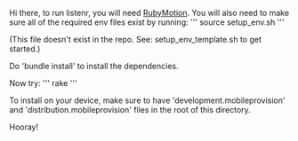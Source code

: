 Hi there, to run listenr, you will need [RubyMotion](http://www.rubymotion.com).
You will also need to make sure all of the required env files exist by running:
'''
source setup_env.sh
'''

(This file doesn't exist in the repo. See: setup_env_template.sh to get started.)

Do 'bundle install' to install the dependencies.

Now try:
'''
rake
'''

To install on your device, make sure to have 'development.mobileprovision' and 'distribution.mobileprovision' files in the root of this directory.

Hooray!
